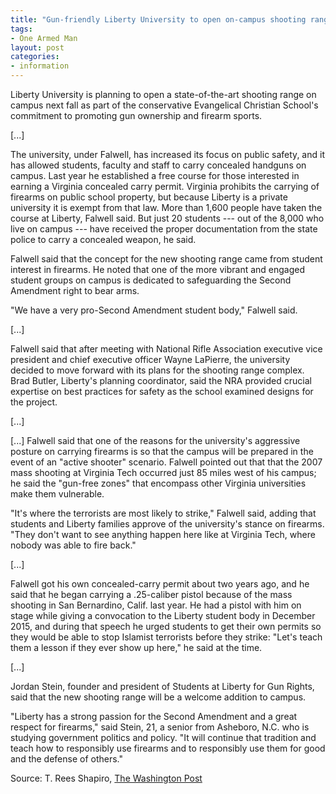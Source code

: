 ```yaml
---
title: "Gun-friendly Liberty University to open on-campus shooting range"
tags:
- One Armed Man
layout: post
categories:
- information
---
```


Liberty University is planning to open a state-of-the-art shooting range on campus next fall as part of the conservative Evangelical Christian School's commitment to promoting gun ownership and firearm sports.

\[...\]

The university, under Falwell, has increased its focus on public safety, and it has allowed students, faculty and staff to carry concealed handguns on campus. Last year he established a free course for those interested in earning a Virginia concealed carry permit. Virginia prohibits the carrying of firearms on public school property, but because Liberty is a private university it is exempt from that law. More than 1,600 people have taken the course at Liberty, Falwell said. But just 20 students --- out of the 8,000 who live on campus --- have received the proper documentation from the state police to carry a concealed weapon, he said.

Falwell said that the concept for the new shooting range came from student interest in firearms. He noted that one of the more vibrant and engaged student groups on campus is dedicated to safeguarding the Second Amendment right to bear arms.

"We have a very pro-Second Amendment student body," Falwell said.

\[...\]

Falwell said that after meeting with National Rifle Association executive vice president and chief executive officer Wayne LaPierre, the university decided to move forward with its plans for the shooting range complex. Brad Butler, Liberty's planning coordinator, said the NRA provided crucial expertise on best practices for safety as the school examined designs for the project.

\[...\]

\[...\] Falwell said that one of the reasons for the university's aggressive posture on carrying firearms is so that the campus will be prepared in the event of an "active shooter" scenario. Falwell pointed out that that the 2007 mass shooting at Virginia Tech occurred just 85 miles west of his campus; he said the "gun-free zones" that encompass other Virginia universities make them vulnerable.

"It's where the terrorists are most likely to strike," Falwell said, adding that students and Liberty families approve of the university's stance on firearms. "They don't want to see anything happen here like at Virginia Tech, where nobody was able to fire back."

\[...\]

Falwell got his own concealed-carry permit about two years ago, and he said that he began carrying a .25-caliber pistol because of the mass shooting in San Bernardino, Calif. last year. He had a pistol with him on stage while giving a convocation to the Liberty student body in December 2015, and during that speech he urged students to get their own permits so they would be able to stop Islamist terrorists before they strike: "Let's teach them a lesson if they ever show up here," he said at the time.

\[...\]

Jordan Stein, founder and president of Students at Liberty for Gun Rights, said that the new shooting range will be a welcome addition to campus.

"Liberty has a strong passion for the Second Amendment and a great respect for firearms," said Stein, 21, a senior from Asheboro, N.C. who is studying government politics and policy. "It will continue that tradition and teach how to responsibly use firearms and to responsibly use them for good and the defense of others."

Source: T. Rees Shapiro, [The Washington Post](https://www.washingtonpost.com/news/grade-point/wp/2016/12/15/gun-friendly-liberty-university-to-open-on-campus-shooting-range/)